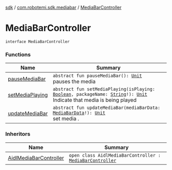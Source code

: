 [sdk](../../index.md) / [com.robotemi.sdk.mediabar](../index.md) / [MediaBarController](./index.md)

# MediaBarController

`interface MediaBarController`

### Functions

| Name | Summary |
|---|---|
| [pauseMediaBar](pause-media-bar.md) | `abstract fun pauseMediaBar(): `[`Unit`](https://kotlinlang.org/api/latest/jvm/stdlib/kotlin/-unit/index.html)<br>pauses the media |
| [setMediaPlaying](set-media-playing.md) | `abstract fun setMediaPlaying(isPlaying: `[`Boolean`](https://kotlinlang.org/api/latest/jvm/stdlib/kotlin/-boolean/index.html)`, packageName: `[`String`](https://kotlinlang.org/api/latest/jvm/stdlib/kotlin/-string/index.html)`!): `[`Unit`](https://kotlinlang.org/api/latest/jvm/stdlib/kotlin/-unit/index.html)<br>Indicate that media is being played |
| [updateMediaBar](update-media-bar.md) | `abstract fun updateMediaBar(mediaBarData: `[`MediaBarData`](../-media-bar-data/index.md)`!): `[`Unit`](https://kotlinlang.org/api/latest/jvm/stdlib/kotlin/-unit/index.html)<br>set media . |

### Inheritors

| Name | Summary |
|---|---|
| [AidlMediaBarController](../-aidl-media-bar-controller/index.md) | `open class AidlMediaBarController : `[`MediaBarController`](./index.md) |
